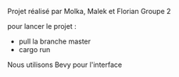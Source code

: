 Projet réalisé par Molka, Malek et Florian 
Groupe 2

pour lancer le projet :
- pull la branche master
- cargo run 

Nous utilisons Bevy pour l'interface
